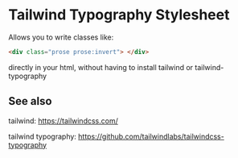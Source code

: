 # Tailwind Typography Stylesheet

Allows you to write classes like:

```html
<div class="prose prose:invert"> </div>
```
directly in your html, without having to install tailwind or tailwind-typography

## See also 

tailwind:
https://tailwindcss.com/

tailwind typography:
https://github.com/tailwindlabs/tailwindcss-typography
